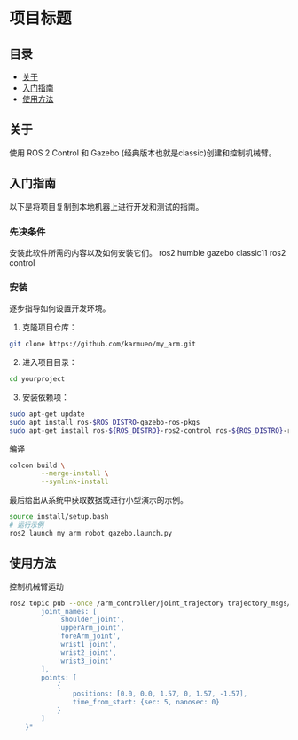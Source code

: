 # 项目标题

## 目录

- [关于](#about)
- [入门指南](#getting_started)
- [使用方法](#usage)

## 关于 <a name = "about"></a>

使用 ROS 2 Control 和 Gazebo (经典版本也就是classic)创建和控制机械臂。

## 入门指南 <a name = "getting_started"></a>

以下是将项目复制到本地机器上进行开发和测试的指南。

### 先决条件

安装此软件所需的内容以及如何安装它们。
ros2 humble
gazebo classic11
ros2 control

### 安装

逐步指导如何设置开发环境。

1. 克隆项目仓库：

```bash
git clone https://github.com/karmueo/my_arm.git
```

2. 进入项目目录：

```bash
cd yourproject
```

3. 安装依赖项：

```bash
sudo apt-get update
sudo apt install ros-$ROS_DISTRO-gazebo-ros-pkgs
sudo apt-get install ros-${ROS_DISTRO}-ros2-control ros-${ROS_DISTRO}-ros2-controllers ros-${ROS_DISTRO}-gripper-controllers ros-${ROS_DISTRO}-gazebo-ros2-control
```
编译

```bash
colcon build \
        --merge-install \
        --symlink-install
```

最后给出从系统中获取数据或进行小型演示的示例。

```bash
source install/setup.bash
# 运行示例
ros2 launch my_arm robot_gazebo.launch.py
```

## 使用方法 <a name = "usage"></a>

控制机械臂运动

```bash
ros2 topic pub --once /arm_controller/joint_trajectory trajectory_msgs/msg/JointTrajectory "{
        joint_names: [
            'shoulder_joint', 
            'upperArm_joint', 
            'foreArm_joint', 
            'wrist1_joint', 
            'wrist2_joint', 
            'wrist3_joint'
        ], 
        points: [
            {
                positions: [0.0, 0.0, 1.57, 0, 1.57, -1.57], 
                time_from_start: {sec: 5, nanosec: 0}
            }
        ]
    }"
```

